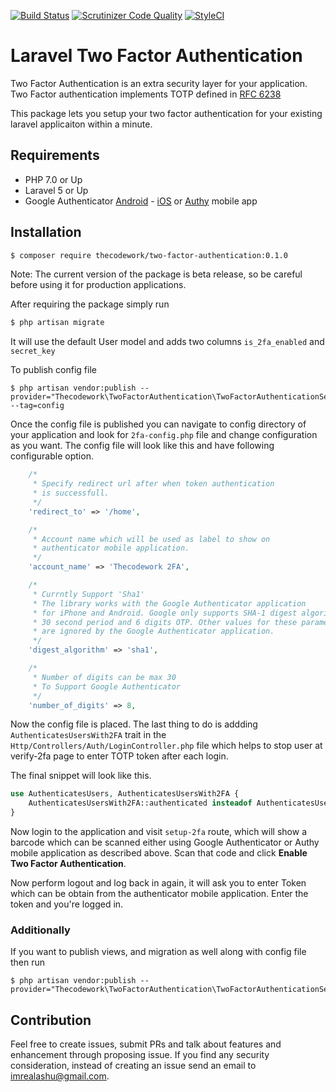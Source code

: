 [![Build Status](https://travis-ci.org/thecodework/two-factor-authentication.svg?branch=master)](https://travis-ci.org/thecodework/two-factor-authentication)
[![Scrutinizer Code Quality](https://scrutinizer-ci.com/g/thecodework/two-factor-authentication/badges/quality-score.png?b=master)](https://scrutinizer-ci.com/g/thecodework/two-factor-authentication/?branch=master)
[![StyleCI](https://styleci.io/repos/85341644/shield?branch=master)](https://styleci.io/repos/85341644)

# Laravel Two Factor Authentication

Two Factor Authentication is an extra security layer for your application. Two Factor authentication implements TOTP defined in [RFC 6238](https://tools.ietf.org/html/rfc6238)

This package lets you setup your two factor authentication for your existing laravel applicaiton within a minute.
## Requirements
  - PHP 7.0 or Up
  - Laravel 5 or Up
  - Google Authenticator [Android](https://play.google.com/store/apps/details?id=com.google.android.apps.authenticator2&hl=en) - [iOS](https://itunes.apple.com/in/app/google-authenticator/id388497605?mt=8) or [Authy](https://www.authy.com/) mobile app

## Installation
```bash
$ composer require thecodework/two-factor-authentication:0.1.0
```
Note: The current version of the package is beta release, so be careful before using it for production applications.

After requiring the package simply run
```bash
$ php artisan migrate
```
It will use the default User model and adds two columns `is_2fa_enabled` and `secret_key`

To publish config file
```
$ php artisan vendor:publish --provider="Thecodework\TwoFactorAuthentication\TwoFactorAuthenticationServiceProvider" --tag=config
```
Once the config file is published you can navigate to config directory of your application and look for `2fa-config.php` file and change configuration as you want.
The config file will look like this and have following configurable option.
```php
    /*
     * Specify redirect url after when token authentication
     * is successfull.
     */
    'redirect_to' => '/home',

    /*
     * Account name which will be used as label to show on
     * authenticator mobile application.
     */
    'account_name' => 'Thecodework 2FA',

    /*
     * Currntly Support 'Sha1'
     * The library works with the Google Authenticator application
     * for iPhone and Android. Google only supports SHA-1 digest algorithm,
     * 30 second period and 6 digits OTP. Other values for these parameters
     * are ignored by the Google Authenticator application.
     */
    'digest_algorithm' => 'sha1',

    /*
     * Number of digits can be max 30
     * To Support Google Authenticator
     */
    'number_of_digits' => 8,
```

Now the config file is placed. The last thing to do is addding `AuthenticatesUsersWith2FA` trait in the  `Http/Controllers/Auth/LoginController.php` file which helps to stop user at verify-2fa page to enter TOTP token after each login.

The final snippet will look like this.
```php
use AuthenticatesUsers, AuthenticatesUsersWith2FA {
    AuthenticatesUsersWith2FA::authenticated insteadof AuthenticatesUsers;
}
```
Now login to the application and visit `setup-2fa` route, which will show a barcode which can be scanned either using Google Authenticator or Authy mobile application as described above.
Scan that code and click **Enable Two Factor Authentication**.

Now perform logout and log back in again, it will ask you to enter Token which can be obtain from the authenticator mobile application. Enter the token and you're logged in.

### Additionally
If you want to publish views, and migration as well along with config file then run
```
$ php artisan vendor:publish --provider="Thecodework\TwoFactorAuthentication\TwoFactorAuthenticationServiceProvider"
```

## Contribution
Feel free to create issues, submit PRs and talk about features and enhancement through proposing issue. If you find any security consideration, instead of creating an issue send an email to [imrealashu@gmail.com](mailto:imrealashu@gmail.com).

